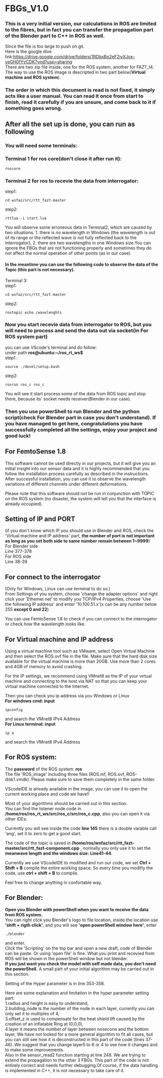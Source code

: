 # FBGs_V1.0
### This is a very initial version, our calculations in ROS are limited to the fibres, but in fact you can transfer the propagation part of the Blender part to C++ in ROS as well.  
  
Since the file is too large to push on git.    
Here is the google dive link:https://drive.google.com/drive/folders/1RDbxBo2eF2iyXJox-veGH0fYvCDK7ynd?usp=sharing     
There are two zip file inside, one for the ROS system, another for FAZT_I4.  
The way to use the ROS image is descripted in two part below(**Virtual machine and ROS system**).   
  
### **The order in which this document is read is not fixed, it simply acts like a user manual. You can read it once from start to finish, read it carefully if you are unsure, and come back to it if something goes wrong.**  

## **After all the set up is done, you can run as following**  
### You will need some terminals:  
  
### Terminal 1 for ros core(**don't close it after run it**): 
```
roscore
```
  
### Terminal 2 for ros to recevie the data from interrogator:   
step1: 
```
cd wsfaz/src/rtt_fazt-master
```
step2: 
```
rttlua -i start.lua
```  
You will observe some erroneous data in Terminal2, which are caused by two situations. 1. there is no wavelength in Windows (the wavelength is out of its range or the reflected wave is not fully reflected back to the interrogator), 2. there are two wavelengths in one Windows size.You can ignore the FBGs that are not functioning properly and sometimes they do not affect the normal operation of other points (as in our case).  
  
#### In the meantime you can use the following code to observe the data of the Topic (this part is **not necessary**).    
Terminal 3:  
step1: 
```
cd wsfaz/src/rtt_fazt-master
```
step2: 
```
rostopic echo /wavelenghts    
```  
  
### Now you start recevie data from interrogator to ROS, but you will need to process and send the data out via socket(in **For ROS system** part)  
you can use VScode's terminal and do follow:  
under path **ros@ubuntu:~/ros_rt_ws$**    
step1 :  
```
source ./devel/setup.bash
```
step2:  
```
rosrun ros_c ros_c
```
You will see it start process some of the data from ROS topic and stop there, because its' socket needs receiver(Blender in our case).  

### Then you use powerShell to run Blender and the python script(**check For Blender part in case you don't understand**). If you have managed to get here, congratulations you have successfully completed all the settings, enjoy your project and good luck!  
  
## **For FemtoSense 1.8**   
This software cannot be used directly in our projects, but it will give you an initial insight into our sensor data and it is highly recommended that you follow the installation process carefully as described in the instructions. After successful installation, you can use it to observe the wavelength variations of different channels under different deformations.   
  
Please note that this software should not be run in conjunction with TOPIC on the ROS system (no disaster, the system will tell you that the interface is already occupied).
  
## **Setting of IP and PORT**  
(if you don't know which IP you should use in Blender and ROS, check the 'Virtual machine and IP address' part, **the number of port is not important as long as you set both side to same number remain between 1~9999**)  
For Blender side  
 Line 377-378  
For ROS side  
 Line 38-39  
  
## **For connect to the interrogator**  
(Only for Windows, Linux can use terminal to do so.)   
From Settings of you system, choose 'change the adapter options' and right click your 'Ethemet net' to modify you TCP/IPv4 Properties, choose 'Use the following IP address' and enter '10.100.51.x'(x can be any number below 255 **except 0 and 22**)  
  
You can use FemtoSense 1.8 to check if you can connect to the interrogator or check how the wavelength looks like.  
  
## **For Virtual machine and IP address**   
Using a virtual machine tool such as VMware, select Open Virtual Machine and then select the ROS.ovf file in the file. Make sure that the hard disk size available for the virtual machine is more than 20GB. Use more than 2 cores and 4GB of memory to avoid crashing.  
  
For the IP settings, we recommend using VMnet8 as the IP of your virtual machine and connecting to the host via NAT so that you can keep your virtual machine connected to the Internet.  
  
Then you can check you ip address via you Windows or Linux  
**For windows cmd: input** 
```
ipconfig
``` 
and search the VMnet8 IPv4 Address     
**For Linux terminal: input**   
```
ip a
```
and search the VMnet8 IPv4 Address
    
    
## **For ROS system:**  
The **password** of the ROS system: **ros**  
The file 'ROS_image' including three files (ROS.mf, ROS.ovf, ROS-disk1.vmdk). Please make sure to save them completely in the same folder.   
  
VScodeIDE is already available in the image, you can use it to open the current working place and code we have!!      
  
Most of your algorithms should be carried out in this section.   
You can find the listener node code in **/home/ros/ros_rt_ws/src/ros_c/src/ros_c.cpp**, also you can open it via other IDEs.  
  
Currently you will see inside the code **line 145** there is a double varable call 'ang', set it to zero to get a good start.     
  
The code of the topic is saved in **/home/ros/wsfaz/src/rtt_fazt-master/src/rtt_fazt-component.cpp** , normally you only use it to set the **meanwave length and the windows size: Line41-44**.  
    
Currently we use VScodeIDE to modified and run our code, we set **Ctrl + Shift + B** compile the entire working space. So every time you modifiy the code, use **ctrl + shift + B** to compile.  
  
Feel free to change anything in confortable way.
   
    
## **For Blender:**  
**Open you Blender with powerShell when you want to receive the data from ROS system.**  
You can right click you Blender's logo to file location, inside the location use **'shift + rigth click'**, and you will see **'open powerShell window here'**, enter 
```
./blender
```
and enter.  
Click the 'Scripting' on the top bar and open a new draft, code of Blender can be paste. Or using 'open file' is fine.
What you print and recevied from ROS will be shown in the powerShell window but not blender.  
**If you just want you check the model with self made data, you don't need the powerShell.**
A small part of your initial algorithm may be carried out in this section.   
  
Setting of the Hyper parameter is in line 353-358.   
  
Here are some explanation and limitation in the hyper parameter setting part:   
1.radius and height is easy to understand,  
2.building_node is the number of the node in each layer, currently you can only set it to multiples of 4,   
3.offset_z is used to compensate for the heat shield lift caused by the creation of an inflatable Ring at (0,0,0),  
4.layer it means the number of layer between nosecone and the bottom layer, We have not looked for a more general algorithm to fit all cases, but you can still see how it is deconstructed in this part of the code (lines 37-46). We suggest that you change layer5 to 6 or 4 to see how it changes and to make some improvements.  
Also in the sensor_read2 function starting at line 248. We are trying to extend the propagation to the other 3 FBGs. This part of the code is not entirely correct and needs further debugging.Of course, if the data handling is implemented in C++, it is not necessary to take care of it.    

    

